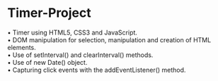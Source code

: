# Timer-Project
• Timer using HTML5, CSS3 and JavaScript.<br>
• DOM manipulation for selection, manipulation and creation of HTML elements.<br>
• Use of setInterval() and clearInterval() methods.<br>
• Use of new Date() object.<br>
• Capturing click events with the addEventListener() method.

